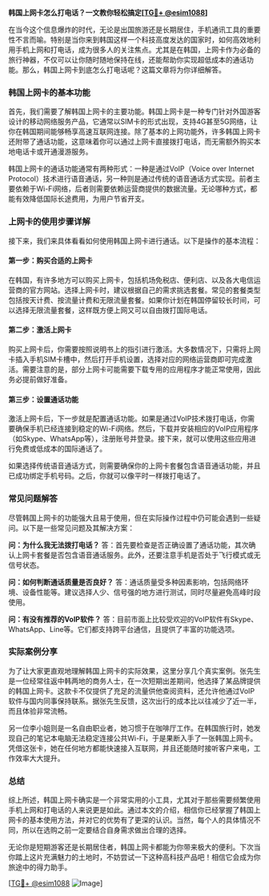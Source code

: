 **韩国上网卡怎么打电话？一文教你轻松搞定[[TG💪+ @esim1088](https://t.me/s/esim1088)]**

在当今这个信息爆炸的时代，无论是出国旅游还是长期居住，手机通讯工具的重要性不言而喻。特别是当你来到韩国这样一个科技高度发达的国家时，如何高效地利用手机上网和打电话，成为很多人的关注焦点。尤其是在韩国，上网卡作为必备的旅行神器，不仅可以让你随时随地保持在线，还能帮助你实现超低成本的通话功能。那么，韩国上网卡到底怎么打电话呢？这篇文章将为你详细解答。

### 韩国上网卡的基本功能

首先，我们需要了解韩国上网卡的主要功能。韩国上网卡是一种专门针对外国游客设计的移动网络服务产品，它通常以SIM卡的形式出现，支持4G甚至5G网络，让你在韩国期间能够畅享高速互联网连接。除了基本的上网功能外，许多韩国上网卡还附带了通话功能，这意味着你可以通过上网卡直接拨打电话，而无需额外购买本地电话卡或开通漫游服务。

韩国上网卡的通话功能通常有两种形式：一种是通过VoIP（Voice over Internet Protocol）技术进行语音通话，另一种则是通过传统的语音通话方式实现。前者主要依赖于Wi-Fi网络，后者则需要依赖运营商提供的数据流量。无论哪种方式，都能有效降低国际长途费用，为用户节省开支。

### 上网卡的使用步骤详解

接下来，我们来具体看看如何使用韩国上网卡进行通话。以下是操作的基本流程：

#### 第一步：购买合适的上网卡
在韩国，有许多地方可以购买上网卡，包括机场免税店、便利店、以及各大电信运营商的官方网站。选择上网卡时，建议根据自己的需求挑选套餐。常见的套餐类型包括按天计费、按流量计费和无限流量套餐。如果你计划在韩国停留较长时间，可以选择无限流量套餐，这样既方便上网又可以自由拨打国际电话。

#### 第二步：激活上网卡
购买上网卡后，你需要按照说明书上的指引进行激活。大多数情况下，只需将上网卡插入手机SIM卡槽中，然后打开手机设置，选择对应的网络运营商即可完成激活。需要注意的是，部分上网卡可能需要下载专用的应用程序才能正常使用，因此务必提前做好准备。

#### 第三步：设置通话功能
激活上网卡后，下一步就是配置通话功能。如果是通过VoIP技术拨打电话，你需要确保手机已经连接到稳定的Wi-Fi网络。然后，下载并安装相应的VoIP应用程序（如Skype、WhatsApp等），注册账号并登录。接下来，就可以使用这些应用进行免费或低成本的国际通话了。

如果选择传统语音通话方式，则需要确保你的上网卡套餐包含语音通话功能，并且已成功绑定手机号码。之后，你就可以像平时一样拨打电话了。

### 常见问题解答

尽管韩国上网卡的功能强大且易于使用，但在实际操作过程中仍可能会遇到一些疑问。以下是一些常见问题及其解决方案：

**问：为什么我无法拨打电话？**
答：首先要检查是否正确设置了通话功能，其次确认上网卡套餐是否包含语音通话服务。此外，还要注意手机是否处于飞行模式或无信号状态。

**问：如何判断通话质量是否良好？**
答：通话质量受多种因素影响，包括网络环境、设备性能等。建议选择人少、信号强的地方进行测试，同时尽量避免高峰时段使用。

**问：有没有推荐的VoIP软件？**
答：目前市面上比较受欢迎的VoIP软件有Skype、WhatsApp、Line等。它们都支持跨平台通信，且提供了丰富的功能选项。

### 实际案例分享

为了让大家更直观地理解韩国上网卡的实际效果，这里分享几个真实案例。张先生是一位经常往返中韩两地的商务人士，在一次短期出差期间，他选择了某品牌提供的韩国上网卡。这款卡不仅提供了充足的流量供他查阅资料，还允许他通过VoIP软件与国内同事保持联系。据张先生反馈，这次出行的成本比以往减少了近一半，而且体验非常流畅。

另一位李小姐则是一名自由职业者，她习惯于在咖啡厅工作。在韩国旅行时，她发现自己的笔记本电脑无法稳定连接公共Wi-Fi，于是果断入手了一张韩国上网卡。凭借这张卡，她在任何地方都能快速接入互联网，并且还能随时接听客户来电，工作效率大大提升。

### 总结

综上所述，韩国上网卡确实是一个非常实用的小工具，尤其对于那些需要频繁使用手机上网和打电话的人来说更是如此。通过本文的介绍，相信你已经掌握了韩国上网卡的基本使用方法，并对它的优势有了更深的认识。当然，每个人的具体情况不同，所以在选购之前一定要结合自身需求做出合理的选择。

无论你是短期游客还是长期居住者，韩国上网卡都能为你带来极大的便利。下次当你踏上这片充满魅力的土地时，不妨尝试一下这种高科技产品吧！相信它会成为你旅途中的得力助手。

[[TG💪+ @esim1088](https://t.me/s/esim1088) ![Image](https://i.postimg.cc/4NQfJmqS/Snipaste-2025-05-13-00-14-12.png)]